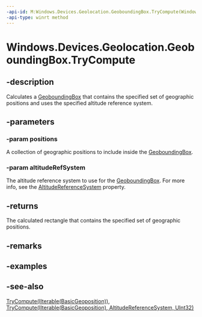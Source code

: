 ```yaml
---
-api-id: M:Windows.Devices.Geolocation.GeoboundingBox.TryCompute(Windows.Foundation.Collections.IIterable{Windows.Devices.Geolocation.BasicGeoposition},Windows.Devices.Geolocation.AltitudeReferenceSystem)
-api-type: winrt method
---
```


<!-- Method syntax
public Windows.Devices.Geolocation.GeoboundingBox TryCompute(Windows.Foundation.Collections.IIterable<Windows.Devices.Geolocation.BasicGeoposition> positions, Windows.Devices.Geolocation.AltitudeReferenceSystem altitudeRefSystem)
-->

# Windows.Devices.Geolocation.GeoboundingBox.TryCompute

## -description
Calculates a [GeoboundingBox](geoboundingbox.md) that contains the specified set of geographic positions and uses the specified altitude reference system.

## -parameters
### -param positions
A collection of geographic positions to include inside the [GeoboundingBox](geoboundingbox.md).

### -param altitudeRefSystem
The altitude reference system to use for the [GeoboundingBox](geoboundingbox.md). For more info, see the [AltitudeReferenceSystem](geoboundingbox_altitudereferencesystem.md) property.

## -returns
The calculated rectangle that contains the specified set of geographic positions.

## -remarks

## -examples

## -see-also
[TryCompute(IIterable(BasicGeoposition))](geoboundingbox_trycompute_467892569.md), [TryCompute(IIterable(BasicGeoposition), AltitudeReferenceSystem, UInt32)](geoboundingbox_trycompute_925237241.md)